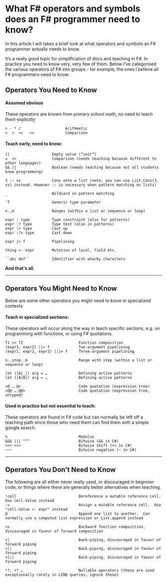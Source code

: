 # What F# operators and symbols does an F# programmer need to know?

In this article I will takes a brief look at what operators and symbols an F# programmer actually needs to know.

It’s a really good topic for simplification of docs and teaching in F#.  In practice you need to know very, very few of them.
Below I've categorised the various operators of F# into groups - for example, the ones I believe all F# programmers need to know.

## Operators You Need to Know

#### Assumed obvious
 
These operators are known from primary school math, no need to teach them explicitly:

    + - * /                    Arithmetic
    <  >  <=   >=              Comparison 
 
#### Teach early, need to know:
 
    ()                   Empty value (“unit”)
    =  <>                Comparison (needs teaching because different to other languages) 
    && ||                Boolean (needs teaching because not all students know programming)
 
    3 :: xs              Cons onto a list (note, you can use List.Cons(3, xs) instead. However :: is necessary when pattern matching on lists)
 
    _                    Wildcard in pattern matching
 
    'T                   Generic type parameter
 
    n..m                 Ranges (within a list or sequence or loop)

    expr : type          Type constraint (also for patterns)
    expr :? type         Type test (also in patterns) 
    expr :> type         Cast up
    expr :?> type        Cast down

    expr |> f            Pipelining 

    thing <- expr        Mutation of local, field etc.

    ``abc def``          Identifier with whacky characters


**And that's all**.  

------

## Operators You Might Need to Know

Below are some other operators you might need to know in specialized contexts

#### Teach in specialized sections:
 
These operators will occur along the way in teach specific sections, e.g. on
programming with functions, or using F# quotations.

    f1 >> f2                         Function composition
    (expr1, expr2) ||> f             Two-argument pipelining 
    (expr1, expr2, expr3) |||> f     Three-argument pipelining 

    n..step..m                       Range with step (within a list or sequence or loop)

    let (|A|_|) arg = …              Defining active patterns
    let (|A|B|) arg = …              Defining active patterns

    <@ … @>                          Code quotation (expression tree)
    <@@ … @@>                        Code quotation (expression tree, untyped)

#### Used in practice but not essential to teach:

These operators are found in F# code but can normally be left off a teaching path since those who need them can find them
with a simple google search:

    %                                Modulus
    &&& ||| ^^^                      Bitwise (&& in C#)
    <<< >>>                          Bitwise shift (<< in C#)
    ~~~                              Bitwise negation (~ in C#)

------

## Operators You Don't Need to Know

The following are all either never really used, or discouraged in beginner code, or things where there are generally
better alternatives when teaching.
 
    !cell                            Dereference a mutable reference cell.  Use cell.Value instead
    :=                               Assign a mutable reference cell.  Use "cell.Value <- expr" instead
    @                                Append one list to another.  Can normally use a computed list expression or List.append instead
    
    <<                               Backward function composition, discouraged in favour of forward composition
    
    <|                               Back-piping, discouraged in favour of forward piping 
    <||                              Back-piping, discouraged in favour of forward piping 
    <|||                             Back-piping, discouraged in favour of forward piping 
    
    *?, +? …                         Nullable operators (these are used exceptionally rarely in LINQ queries, ignore these)
 

